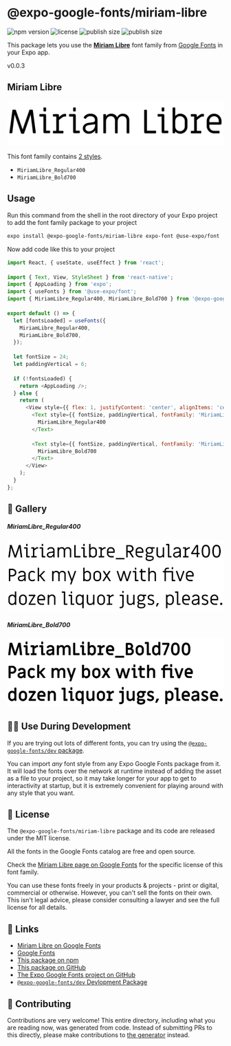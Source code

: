 # @expo-google-fonts/miriam-libre

![npm version](https://flat.badgen.net/npm/v/@expo-google-fonts/miriam-libre)
![license](https://flat.badgen.net/github/license/expo/google-fonts)
![publish size](https://flat.badgen.net/packagephobia/install/@expo-google-fonts/miriam-libre)
![publish size](https://flat.badgen.net/packagephobia/publish/@expo-google-fonts/miriam-libre)

This package lets you use the [**Miriam Libre**](https://fonts.google.com/specimen/Miriam+Libre) font family from [Google Fonts](https://fonts.google.com/) in your Expo app.

v0.0.3

## Miriam Libre

![Miriam Libre](./font-family.png)

This font family contains [2 styles](#-gallery).

- `MiriamLibre_Regular400`
- `MiriamLibre_Bold700`

## Usage

Run this command from the shell in the root directory of your Expo project to add the font family package to your project
```sh
expo install @expo-google-fonts/miriam-libre expo-font @use-expo/font
```

Now add code like this to your project
```js
import React, { useState, useEffect } from 'react';

import { Text, View, StyleSheet } from 'react-native';
import { AppLoading } from 'expo';
import { useFonts } from '@use-expo/font';
import { MiriamLibre_Regular400, MiriamLibre_Bold700 } from '@expo-google-fonts/miriam-libre';

export default () => {
  let [fontsLoaded] = useFonts({
    MiriamLibre_Regular400,
    MiriamLibre_Bold700,
  });

  let fontSize = 24;
  let paddingVertical = 6;

  if (!fontsLoaded) {
    return <AppLoading />;
  } else {
    return (
      <View style={{ flex: 1, justifyContent: 'center', alignItems: 'center' }}>
        <Text style={{ fontSize, paddingVertical, fontFamily: 'MiriamLibre_Regular400' }}>
          MiriamLibre_Regular400
        </Text>

        <Text style={{ fontSize, paddingVertical, fontFamily: 'MiriamLibre_Bold700' }}>
          MiriamLibre_Bold700
        </Text>
      </View>
    );
  }
};

```

## 🔡 Gallery

##### MiriamLibre_Regular400
![MiriamLibre_Regular400](./c4dc8662662a1708ab4d397f59152bba9bde4ce4c524d9286d49d078a8c58dc6.ttf.png)

##### MiriamLibre_Bold700
![MiriamLibre_Bold700](./cbe1ade0a4a8eddd786eb1050d18d81c71465545f3f80392927a36af9035c775.ttf.png)


## 👩‍💻 Use During Development

If you are trying out lots of different fonts, you can try using the [`@expo-google-fonts/dev` package](https://github.com/expo/google-fonts/tree/master/font-packages/dev#readme).

You can import *any* font style from any Expo Google Fonts package from it. It will load the fonts
over the network at runtime instead of adding the asset as a file to your project, so it may take longer
for your app to get to interactivity at startup, but it is extremely convenient
for playing around with any style that you want.

## 📖 License

The `@expo-google-fonts/miriam-libre` package and its code are released under the MIT license.

All the fonts in the Google Fonts catalog are free and open source.

Check the [Miriam Libre page on Google Fonts](https://fonts.google.com/specimen/Miriam+Libre) for the specific license of this font family.

You can use these fonts freely in your products & projects - print or digital, commercial or otherwise. However, you can't sell the fonts on their own. This isn't legal advice, please consider consulting a lawyer and see the full license for all details.

## 🔗 Links

- [Miriam Libre on Google Fonts](https://fonts.google.com/specimen/Miriam+Libre)
- [Google Fonts](https://fonts.google.com/)
- [This package on npm](https://www.npmjs.com/package/@expo-google-fonts/miriam-libre)
- [This package on GitHub](https://github.com/expo/google-fonts/tree/master/font-packages/miriam-libre)
- [The Expo Google Fonts project on GitHub](https://github.com/expo/google-fonts)
- [`@expo-google-fonts/dev` Devlopment Package](https://github.com/expo/google-fonts/tree/master/font-packages/dev)


## 🤝 Contributing

Contributions are very welcome! This entire directory, including what you are reading now, was generated from code. Instead of submitting PRs to this directly, please make contributions to [the generator](https://github.com/expo/google-fonts/tree/master/packages/generator) instead.
